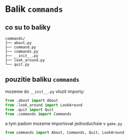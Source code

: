 # Balik `commands`

## co su to baliky

```
commands/
├── about.py
├── command.py
├── commands.py
├── __init__.py
├── look_around.py
└── quit.py
```

## pouzitie baliku `commands`

mozeme do `__init__.py` vlozit importy:

```python
from .about import About
from .look_around import LookAround
from .quit import Quit
from .commands import Commands
```

a tym padom mozeme importovat jednoduchsie v `game.py`

```python
from commands import About, Commands, Quit, LookAround
```
